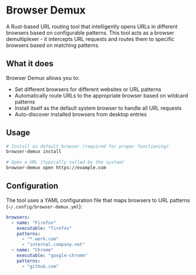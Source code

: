 # Browser Demux

A Rust-based URL routing tool that intelligently opens URLs in different browsers based on configurable patterns. This tool acts as a browser demultiplexer - it intercepts URL requests and routes them to specific browsers based on matching patterns.

## What it does

Browser Demux allows you to:
- Set different browsers for different websites or URL patterns
- Automatically route URLs to the appropriate browser based on wildcard patterns
- Install itself as the default system browser to handle all URL requests
- Auto-discover installed browsers from desktop entries

## Usage

```bash
# Install as default browser (required for proper functioning)
browser-demux install

# Open a URL (typically called by the system)
browser-demux open https://example.com
```

## Configuration

The tool uses a YAML configuration file that maps browsers to URL patterns (`~/.config/browser-demux.yml`):

```yaml
browsers:
  - name: "Firefox"
    executable: "firefox"
    patterns:
      - "*.work.com"
      - "internal.company.net"
  - name: "Chrome"  
    executable: "google-chrome"
    patterns:
      - "github.com"
```
